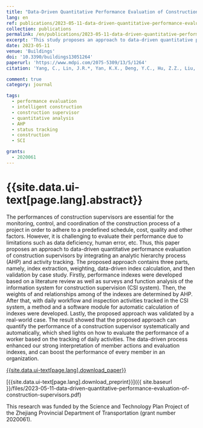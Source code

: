 ```yaml
---
title: "Data-Driven Quantitative Performance Evaluation of Construction Supervisors"
lang: en
ref: publications/2023-05-11-data-driven-quantitative-performance-evaluation-of-construction-supervisors
collection: publications
permalink: /en/publications/2023-05-11-data-driven-quantitative-performance-evaluation-of-construction-supervisors
excerpt: 'This study proposes an approach to data-driven quantitative performance evaluation of construction supervisors by integrating AHP and activity tracking'
date: 2023-05-11
venue: 'Buildings'
doi: '10.3390/buildings13051264'
paperurl: 'https://www.mdpi.com/2075-5309/13/5/1264'
citation: 'Yang, C., Lin, J.R.*, Yan, K.X., Deng, Y.C., Hu, Z.Z., Liu, C. (2023). Data-Driven Quantitative Performance Evaluation of Construction Supervisors. <i>Buildings</i>, 13(5), 1264. doi: 10.3390/buildings13051264'

comment: true
category: journal

tags: 
  - performance evaluation
  - intelligent construction
  - construction supervisor
  - quantitative analysis
  - AHP
  - status tracking
  - construction
  - SCI

grants:
  - 2020061
---
```



{{site.data.ui-text[page.lang].abstract}}
====

The performances of construction supervisors are essential for the monitoring, control, and coordination of the construction process of a project in order to adhere to a predefined schedule, cost, quality and other factors. However, it is challenging to evaluate their performance due to limitations such as data deficiency, human error, etc. Thus, this paper proposes an approach to data-driven quantitative performance evaluation of construction supervisors by integrating an analytic hierarchy process (AHP) and activity tracking. The proposed approach contains three parts, namely, index extraction, weighting, data-driven index calculation, and then validation by case study. Firstly, performance indexes were developed based on a literature review as well as surveys and function analysis of the information system for construction supervision (CSI system). Then, the weights of and relationships among of the indexes are determined by AHP. After that, with daily workflow and inspection activities tracked in the CSI system, a method and a software module for automatic calculation of indexes were developed. Lastly, the proposed approach was validated by a real-world case. The result showed that the proposed approach can quantify the performance of a construction supervisor systematically and automatically, which shed lights on how to evaluate the performance of a worker based on the tracking of daily activities. The data-driven process enhanced our strong interpretation of member actions and evaluation indexes, and can boost the performance of every member in an organization.

[{{site.data.ui-text[page.lang].download_paper}}]({{page.paperurl}})

[{{site.data.ui-text[page.lang].download_preprint}}]({{ site.baseurl }}/files/2023-05-11-data-driven-quantitative-performance-evaluation-of-construction-supervisors.pdf)

This research was funded by the Science and Technology Plan Project of the Zhejiang Provincial Department of Transportation (grant number 2020061).